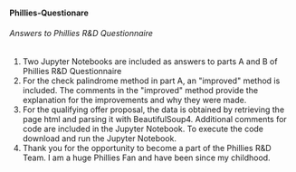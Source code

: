 <h4>Phillies-Questionare</h4>
<h6>Answers to Phillies R&D Questionnaire</h6>
<ol>
<li>Two Jupyter Notebooks are included as answers to parts A and B of Phillies R&D Questionnaire</li>
<li>For the check palindrome method in part A, an "improved" method is included. The comments in the "improved" method provide the explanation for the improvements and why they were made.</li>
<li>For the qualifying offer proposal, the data is obtained by retrieving the page html and parsing it with BeautifulSoup4. Additional comments for code are included in the Jupyter Notebook. To execute the code download and run the Jupyter Notebook.</li>
<li>Thank you for the opportunity to become a part of the Phillies R&D Team. I am a huge Phillies Fan and have been since my childhood.</li>
</ol>
